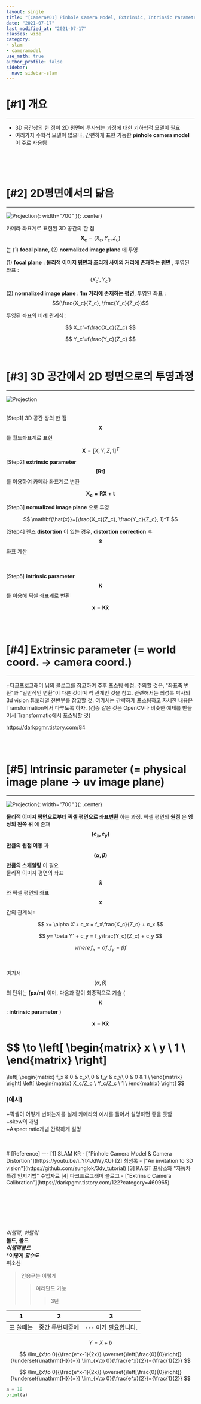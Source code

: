 ```yaml
---
layout: single
title: "[Camera#01] Pinhole Camera Model, Extrinsic, Intrinsic Parameter"
date: "2021-07-17"
last_modified_at: "2021-07-17"
classes: wide
category:
- slam
- cameramodel
use_math: true
author_profile: false
sidebar:
  nav: sidebar-slam
---
```



# [#1] 개요
---
* 3D 공간상의 한 점이 2D 평면에 투사되는 과정에 대한 기하학적 모델이 필요
* 여러가지 수학적 모델이 많으나, 간편하게 표현 가능한 __pinhole camera model__ 이 주로 사용됨
<br/>
<br/>
<br/>




# [#2] 2D평면에서의 닮음
---
![Projection](/posting/1_slam/3_cameramodel/2.png){: width="700" }{: .center}

카메라 좌표계로 표현된 3D 공간의 한 점 $$\mathbf{X_c}=(X_c,Y_c,Z_c)$$는  (1) __focal plane__, (2) __normalized image plane__ 에 투영

(1) __focal plane__ : __물리적 이미지 평면과 조리개 사이의 거리에 존재하는 평면__ , 투영된 좌표 : $$(X_c',Y_c')$$

(2) __normalized image plane__ : __1m 거리에 존재하는 평면__, 투영된 좌표 : $$(\frac{X_c}{Z_c}, \frac{Y_c}{Z_c})$$
 
투영된 좌표의 비례 관계식 : 
<br/>

$$
X_c'=f\frac{X_c}{Z_c}
$$


$$
Y_c'=f\frac{Y_c}{Z_c}
$$

<br/>




# [#3] 3D 공간에서 2D 평면으로의 투영과정
--- 
![Projection](/posting/1_slam/3_cameramodel/1.png)
<br/>
<br/>

[Step1] 3D 공간 상의 한 점 $$\mathbf{X}$$를 월드좌표계로 표현  

$$
\mathbf{X}=[X,Y,Z,1]^T
$$


[Step2] __extrinsic parameter__ $$\mathbf{[R t]}$$ 를 이용하여 카메라 좌표계로 변환

$$
\mathbf{X_c = RX+t}
$$

[Step3] __normalized image plane__ 으로 투영

$$
\mathbf{\hat{x}}=[\frac{X_c}{Z_c}, \frac{Y_c}{Z_c}, 1]^T
$$


[Step4] 렌즈 __distortion__ 이 있는 경우, __distortion correction__ 후 $$\mathbf{\hat{x}}$$ 좌표 계산  
<br/>
<br/>

[Step5] __intrinsic parameter__ $$\mathbf{K}$$ 를 이용해 픽셀 좌표계로 변환  

$$
\mathbf{x=K\hat{x}}
$$

<br/>
<br/>




# [#4] Extrinsic parameter (= world coord. → camera coord.)
--- 

+다크프로그래머 님의 블로그를 참고하여 추후 포스팅 예정.
주의할 것은, "좌표축 변환"과 "일반적인 변환"이 다른 것이며 역 관계인 것을 참고.
관련해서는 최성록 박사의 3d vision 튜토리얼 전반부를 참고할 것.
여기서는 간략하게 포스팅하고 자세한 내용은 Transformation에서 다루도록 하자.
(검증 같은 것은 OpenCV나 비슷한 예제를 만들어서 Transformatio에서 포스팅할 것)

https://darkpgmr.tistory.com/84


<br/>
<br/>




# [#5] Intrinsic parameter (= physical image plane → uv image plane)
--- 

![Projection](/posting/1_slam/3_cameramodel/3.png){: width="700" }{: .center}
<br/>

__물리적 이미지 평면으로부터 픽셀 평면으로 좌표변환__ 하는 과정. 
픽셀 평면의 __원점__ 은 __영상의 왼쪽 위__ 에 존재  
__$$(c_x,c_y)$$만큼의 원점 이동__ 과 __$$(\alpha,\beta)$$ 만큼의 스케일링__ 이 필요  
물리적 이미지 평면의 좌표 $$\mathbf{\hat{x}}$$ 와 픽셀 평면의 좌표 $$\mathbf{x}$$ 간의 관계식 : 


$$ 
x= \alpha X'+ c_x = f_x\frac{X_c}{Z_c} + c_x
$$

$$
y= \beta Y' + c_y = f_y\frac{Y_c}{Z_c} + c_y
$$

$$
where \, f_x = \alpha f, \, f_y = \beta f
$$

<br/>


여기서 $$(\alpha,\beta)$$의 단위는 __[px/m]__ 이며, 다음과 같이 최종적으로 기술 ( $$\mathbf{K}$$ : __intrinsic parameter__ )

$$
\mathbf{x=K\hat{x}}
$$


$$
\to
\left[
\begin{matrix}
   x \\
   y \\
   1 \\
\end{matrix}
\right]
= 
\left[
\begin{matrix}
   f_x & 0 & c_x\\
   0 & f_y & c_y\\
   0 & 0 & 1 \\
\end{matrix}
\right]
\left[
\begin{matrix}
   X_c/Z_c \\
   Y_c/Z_c \\
   1 \\
\end{matrix}
\right]
$$

### [예시]

+픽셀이 어떻게 변하는지를 실제 카메라의 예시를 들어서 설명하면 좋을 듯함  
+skew의 개념  
+Aspect ratio개념 간략하게 설명

<br/>
<br/>
# [Reference] 
--- 
[1] SLAM KR - ["Pinhole Camera Model & Camera Distortion"](https://youtu.be/i_Yt4JdWyXU)  
[2] 최성록 - ["An invitation to 3D vision"](https://github.com/sunglok/3dv_tutorial)  
[3] KAIST 프랑소와 "자동차특강 인지기법" 수업자료  
[4] 다크프로그래머 블로그 - ["Extrinsic Camera Calibration"](https://darkpgmr.tistory.com/122?category=460965)


<br/>
<br/>
<br/>
<br/>
<br/>
<br/>
<br/>


_이탤릭_, *이탤릭*  
__볼드__, **볼드**  
___이탤릭볼드___  
***이렇게 _할수도_**  
~~취소선~~  

> 인용구는 이렇게
>> 여러단도 가능
>>> 3단

1 | 2 | 3
--- | --- | ---
표 쓸때는 | 중간 두번째줄에 | `---` 이거 필요합니다.



$$Y = X + b$$

$$
\lim_{x\to 0}{\frac{e^x-1}{2x}}
\overset{\left[\frac{0}{0}\right]}{\underset{\mathrm{H}}{=}}
\lim_{x\to 0}{\frac{e^x}{2}}={\frac{1}{2}}
$$

$$
\lim_{x\to 0}{\frac{e^x-1}{2x}}
\overset{\left[\frac{0}{0}\right]}{\underset{\mathrm{H}}{=}}
\lim_{x\to 0}{\frac{e^x}{2}}={\frac{1}{2}}
$$


```python
a = 10
print(a)
```